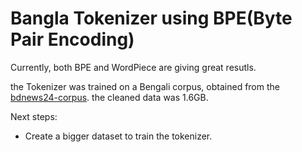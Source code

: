 # Bangla Tokenizer using BPE(Byte Pair Encoding)


Currently, both BPE and WordPiece are giving great resutls.


the Tokenizer was trained on a Bengali corpus, obtained from the [bdnews24-corpus](tab:https://www.kaggle.com/datasets/peyash/bdnews24-corpus).
the cleaned data was 1.6GB. 

Next steps:
- Create a bigger dataset to train the tokenizer.

